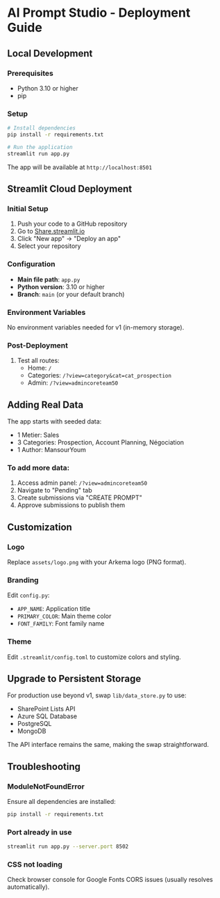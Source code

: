 # AI Prompt Studio - Deployment Guide

## Local Development

### Prerequisites
- Python 3.10 or higher
- pip

### Setup
```bash
# Install dependencies
pip install -r requirements.txt

# Run the application
streamlit run app.py
```

The app will be available at `http://localhost:8501`

## Streamlit Cloud Deployment

### Initial Setup
1. Push your code to a GitHub repository
2. Go to [Share.streamlit.io](https://share.streamlit.io)
3. Click "New app" → "Deploy an app"
4. Select your repository

### Configuration
- **Main file path**: `app.py`
- **Python version**: 3.10 or higher
- **Branch**: `main` (or your default branch)

### Environment Variables
No environment variables needed for v1 (in-memory storage).

### Post-Deployment
1. Test all routes:
   - Home: `/`
   - Categories: `/?view=category&cat=cat_prospection`
   - Admin: `/?view=admincoreteam50`

## Adding Real Data

The app starts with seeded data:
- 1 Metier: Sales
- 3 Categories: Prospection, Account Planning, Négociation
- 1 Author: MansourYoum

### To add more data:
1. Access admin panel: `/?view=admincoreteam50`
2. Navigate to "Pending" tab
3. Create submissions via "CREATE PROMPT"
4. Approve submissions to publish them

## Customization

### Logo
Replace `assets/logo.png` with your Arkema logo (PNG format).

### Branding
Edit `config.py`:
- `APP_NAME`: Application title
- `PRIMARY_COLOR`: Main theme color
- `FONT_FAMILY`: Font family name

### Theme
Edit `.streamlit/config.toml` to customize colors and styling.

## Upgrade to Persistent Storage

For production use beyond v1, swap `lib/data_store.py` to use:
- SharePoint Lists API
- Azure SQL Database
- PostgreSQL
- MongoDB

The API interface remains the same, making the swap straightforward.

## Troubleshooting

### ModuleNotFoundError
Ensure all dependencies are installed:
```bash
pip install -r requirements.txt
```

### Port already in use
```bash
streamlit run app.py --server.port 8502
```

### CSS not loading
Check browser console for Google Fonts CORS issues (usually resolves automatically).


